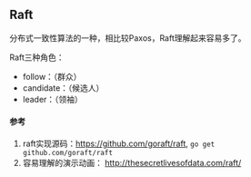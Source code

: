 ## Raft 

分布式一致性算法的一种，相比较Paxos，Raft理解起来容易多了。

Raft三种角色：  
+ follow：（群众）
+ candidate：（候选人）  
+ leader：（领袖）  


#### 参考 
1. raft实现源码：https://github.com/goraft/raft,  `go get github.com/goraft/raft`
2. 容易理解的演示动画： http://thesecretlivesofdata.com/raft/